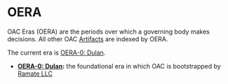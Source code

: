 # OERA
OAC Eras (OERA) are the periods over which a governing body makes decisions. All other OAC [Artifacts](../oglo/oera-000-000-000-dulan/oglo-000-000-000-artifact/README.md) are indexed by OERA.

The current era is [OERA-0: Dulan](./oera-000-000-000-dulan/README.md).

- **[OERA-0: Dulan](./oera-000-000-000-dulan/README.md):** the foundational era in which OAC is bootstrapped by [Ramate LLC](https://www.ramate.io)